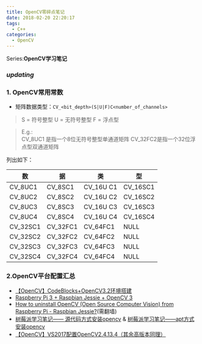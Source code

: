 ```yaml
---
title: OpenCV零碎点笔记
date: 2018-02-20 22:20:17
tags:
  - C++
categories:
  - OpenCV
---
```


Series:**OpenCV学习笔记**

### *updating*

### 1. OpenCV常用常数
- 矩阵数据类型：`CV_<bit_depth>(S|U|F)C<number_of_channels>`

> S = 符号整型  U = 无符号整型  F = 浮点型

>E.g.:  
CV_8UC1 是指一个8位无符号整型单通道矩阵
CV_32FC2是指一个32位浮点型双通道矩阵

列出如下：

| 数 | 据 | 类 | 型 |
|--|--|--|--|
| CV_8UC1  | CV_8SC1 | CV_16U C1 | CV_16SC1 |
| CV_8UC2  | CV_8SC2 | CV_16U C2 | CV_16SC2 |
| CV_8UC3  | CV_8SC3 | CV_16U C3 | CV_16SC3 |
| CV_8UC4  | CV_8SC4 | CV_16U C4 | CV_16SC4 |
| CV_32SC1 | CV_32FC1 | CV_64FC1 | NULL |
| CV_32SC2 | CV_32FC2 | CV_64FC2 | NULL |
| CV_32SC3 | CV_32FC3 | CV_64FC3 | NULL |
| CV_32SC4 | CV_32FC4 | CV_64FC4 | NULL |

### 2.OpenCV平台配置汇总
- [【OpenCV】CodeBlocks+OpenCV3.2环境搭建](http://blog.csdn.net/wx7788250/article/details/54970903)
- [Raspberry Pi 3 + Raspbian Jessie + OpenCV 3](https://robocoderhan.github.io/2016/12/13/Raspberry%20Pi%203%20+%20Raspbian%20Jessie%20+%20OpenCV%203/)
- [How to uninstall OpenCV (Open Source Computer Vision) from Raspberry Pi - Raspbian Jessie?](http://www.srccodes.com/p/article/56/uninstall-remove-opencv-raspberry-pi-jessie-debain-make-uninstall-open-source-computer-vision-opencvlib)(需翻墙)
- [树莓派学习笔记—— 源代码方式安装opencv](http://blog.csdn.net/xukai871105/article/details/40988101) & [树莓派学习笔记——apt方式安装opencv](http://blog.csdn.net/xukai871105/article/details/41084949)
- [【OpenCV】VS2017配置OpenCV2.4.13.4（其余高版本同理）](http://blog.csdn.net/dango_miracle/article/details/78681131)